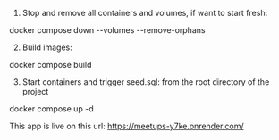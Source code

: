 1. Stop and remove all containers and volumes, if want to start fresh:

docker compose down --volumes --remove-orphans

2. Build images:

docker compose build

3. Start containers and trigger seed.sql: from the root directory of the project

docker compose up -d

This app is live on this url: https://meetups-y7ke.onrender.com/
